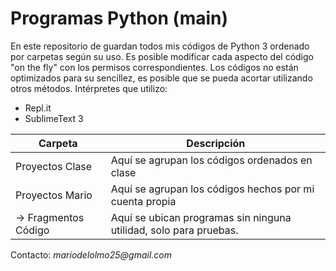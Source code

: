 # Programas Python (main)
En este repositorio de guardan todos mis códigos de Python 3 ordenado por carpetas según su uso.
Es posible modificar cada aspecto del código "on the fly" con los permisos correspondientes.
Los códigos no están optimizados para su sencillez, es posible que se pueda acortar utilizando otros métodos.
Intérpretes que utilizo:
* Repl.it
* SublimeText 3

**Carpeta** | **Descripción**
----------- | -------------
Proyectos Clase | Aquí se agrupan los códigos ordenados en clase
Proyectos Mario | Aquí se agrupan los códigos hechos por mi cuenta propia
 -> Fragmentos Código | Aquí se ubican programas sin ninguna utilidad, solo para pruebas.

Contacto: _mariodelolmo25@gmail.com_
